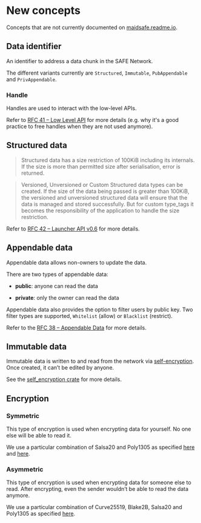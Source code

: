 # New concepts

Concepts that are not currently documented on [maidsafe.readme.io](https://maidsafe.readme.io/).

## Data identifier

An identifier to address a data chunk in the SAFE Network.

The different variants currently are `Structured`, `Immutable`, `PubAppendable` and `PrivAppendable`.

### Handle

Handles are used to interact with the low-level APIs.

Refer to [RFC 41 – Low Level API](https://github.com/maidsafe/rfcs/blob/master/text/0041-low-level-api/0041-low-level-api.md#choice-of-api) for more details (e.g. why it's a good practice to free handles when they are not used anymore).

## Structured data

> Structured data has a size restriction of 100KiB including its internals. If the size is more than permitted size after serialisation, error is returned.

> Versioned, Unversioned or Custom Structured data types can be created. If the size of the data being passed is greater than 100KiB, the versioned and unversioned structured data will ensure that the data is managed and stored successfully. But for custom type_tags it becomes the responsibility of the application to handle the size restriction.

Refer to [RFC 42 – Launcher API v0.6](https://github.com/maidsafe/rfcs/blob/master/text/0042-launcher-api-v0.6/api/structured_data.md) for more details.

## Appendable data

Appendable data allows non-owners to update the data.

There are two types of appendable data:

- **public**: anyone can read the data

- **private**: only the owner can read the data

Appendable data also provides the option to filter users by public key. Two filter types are supported, `Whitelist` (allow) or `Blacklist` (restrict).

Refer to the [RFC 38 – Appendable Data](https://github.com/maidsafe/rfcs/blob/master/text/0038-appendable-data/0038-appendable-data.md) for more details.

## Immutable data

Immutable data is written to and read from the network via [self-encryption](https://safenetwork.wiki/en/Security_-_Self_encryption). Once created, it can’t be edited by anyone.

See the [self_encryption crate](https://github.com/maidsafe/self_encryption) for more details.

## Encryption

### Symmetric

This type of encryption is used when encrypting data for yourself. No one else will be able to read it.

We use a particular combination of Salsa20 and Poly1305 as specified [here](http://docs.maidsafe.net/rust_sodium/master/rust_sodium/crypto/secretbox/xsalsa20poly1305/index.html) and [here](http://nacl.cr.yp.to/valid.html).

### Asymmetric

This type of encryption is used when encrypting data for someone else to read. After encrypting, even the sender wouldn’t be able to read the data anymore.

We use a particular combination of Curve25519, Blake2B, Salsa20 and Poly1305 as specified [here](http://docs.maidsafe.net/rust_sodium/master/rust_sodium/crypto/sealedbox/curve25519blake2bxsalsa20poly1305/index.html).
